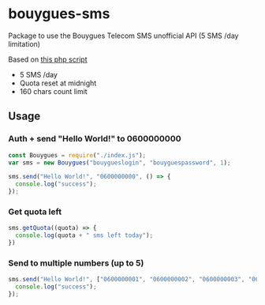 # bouygues-sms
Package to use the Bouygues Telecom SMS unofficial API (5 SMS /day limitation)

Based on [this php script](https://rpi-florentv.zapto.org/gitlist/index.php/send-sms.git/blob/master/bouygues/bouygues.php)

* 5 SMS /day
* Quota reset at midnight
* 160 chars count limit

## Usage
### Auth + send "Hello World!" to 0600000000
```javascript
const Bouygues = require("./index.js");
var sms = new Bouygues("bouygueslogin", "bouyguespassword", 1);

sms.send("Hello World!", "0600000000", () => {
  console.log("success");
});
```
### Get quota left
```javascript
sms.getQuota((quota) => {
  console.log(quota + " sms left today");
})
```
### Send to multiple numbers (up to 5)
```javascript
sms.send("Hello World!", ["0600000001", "0600000002", "0600000003", "0600000004", "0600000005"], () => {
  console.log("success");
});
```
